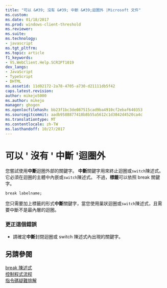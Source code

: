 ```yaml
---
title: "可以 &#39; 沒有 &#39; 中斷 &#39;迴圈外 |Microsoft 文件"
ms.custom: 
ms.date: 01/18/2017
ms.prod: windows-client-threshold
ms.reviewer: 
ms.suite: 
ms.technology:
- javascript
ms.tgt_pltfrm: 
ms.topic: article
f1_keywords:
- VS.WebClient.Help.SCRIPT1019
dev_langs:
- JavaScript
- TypeScript
- DHTML
ms.assetid: 11d02172-2a78-4705-a730-d21111db5f42
caps.latest.revision: 
author: mikejo5000
ms.author: mikejo
manager: ghogen
ms.openlocfilehash: bb23f1bc3de087515cad9ba4910cf2ebaf640353
ms.sourcegitcommit: aadb9588877418b8b55a5612c1d3842d4520ca4c
ms.translationtype: MT
ms.contentlocale: zh-TW
ms.lasthandoff: 10/27/2017
---
```

# <a name="can39t-have-39break39-outside-of-loop"></a>可以 &#39; 沒有 &#39; 中斷 &#39;迴圈外
您嘗試使用**中斷**迴圈外部的關鍵字。 **中斷**關鍵字用來終止迴圈或`switch`陳述式。 它必須在迴圈的主體中內嵌或`switch`陳述式。 不過，**標籤**可以依照 break 關鍵字。  
  
```  
break labelname;  
```  
  
 您只需要加上標籤的形式**中斷**關鍵字，當您使用巢狀迴圈或`switch`陳述式，且需要中斷不是最內層的迴圈。  
  
### <a name="to-correct-this-error"></a>更正這個錯誤  
  
-   請確定**中斷**封閉迴圈或 switch 陳述式內出現的關鍵字。  
  
## <a name="see-also"></a>另請參閱  
 [break 陳述式](../../javascript/reference/break-statement-javascript.md)   
 [控制程式流程](../../javascript/controlling-program-flow-javascript.md)   
 [指令碼疑難排解](../../javascript/advanced/troubleshooting-your-scripts-javascript.md)
